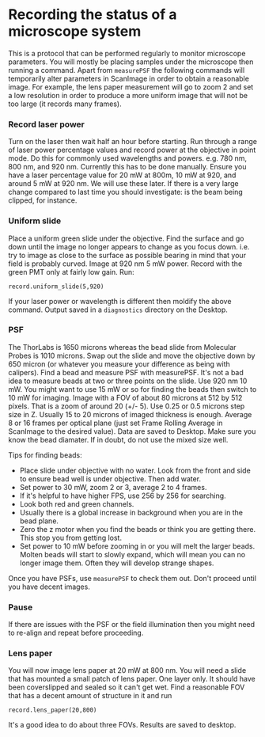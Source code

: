 # Recording the status of a microscope system

This is a protocol that can be performed regularly to monitor microscope parameters.
You will mostly be placing samples under the microscope then running a command. 
Apart from `measurePSF` the following commands will temporarily alter parameters in 
ScanImage in order to obtain a reasonable image. For example, the lens paper measurement
will go to zoom 2 and set a low resolution in order to produce a more uniform image that 
will not be too large (it records many frames). 

### Record laser power
Turn on the laser then wait half an hour before starting. 
Run through a range of laser power percentage values and record power at the objective in point mode. 
Do this for commonly used wavelengths and powers. e.g. 780 nm, 800 nm, and 920 nm. Currently this has to be
done manually.
Ensure you have a laser percentage value for 20 mW at 800m, 10 mW at 920, and around 5 mW at 920 nm.
We will use these later. 
If there is a very large change compared to last time you should investigate: is the beam being clipped, for instance. 


### Uniform slide
Place a uniform green slide under the objective. Find the surface and go down until the image no longer appears to change as you focus down. 
i.e. try to image as close to the surface as possible bearing in mind that your field is probably curved. Image at 920 nm 5 mW power. 
Record with the green PMT only at fairly low gain. Run:
```
record.uniform_slide(5,920)
```
If your laser power or wavelength is different then moldify the above command. 
Output saved in a `diagnostics` directory on the Desktop. 

### PSF
The ThorLabs is 1650 microns whereas the bead slide from Molecular Probes is 1010 microns. Swap out the slide and move the objective down by 650 micron (or whatever you measure your difference as being with calipers). 
Find a bead and measure PSF with measurePSF. It's not a bad idea to measure beads at two or three points on the slide. 
Use 920 nm 10 mW. You might want to use 15 mW or so for finding the beads then switch to 10 mW for imaging. Image with a FOV of about 80 microns at 512 by 512 pixels. That is a zoom of around 20 (+/- 5). Use 0.25 or 0.5 microns step size in Z. Usually 15 to 20 microns of imaged thickness is enough. 
Average 8 or 16 frames per optical plane (just set Frame Rolling Average in ScanImage to the desired value).
Data are saved to Desktop. 
Make sure you know the bead diamater. If in doubt, do not use the mixed size well.

Tips for finding beads:
* Place slide under objective with no water. Look from the front and side to ensure bead well is under objective. Then add water. 
* Set power to 30 mW, zoom 2 or 3, average 2 to 4 frames. 
* If it's helpful to have higher FPS, use 256 by 256 for searching. 
* Look both red and green channels.
* Usually there is a global increase in background when you are in the bead plane. 
* Zero the z motor when you find the beads or think you are getting there. This stop you from getting lost.
* Set power to 10 mW before zooming in or you will melt the larger beads. Molten beads will start to slowly expand, which will mean you can no longer image them. Often they will develop strange shapes. 

Once you have PSFs, use `measurePSF` to check them out. Don't proceed until you have decent images.


### Pause
If there are issues with the PSF or the field illumination then you might need to re-align and repeat before proceeding. 


### Lens paper
You will now image lens paper at 20 mW at 800 nm. You will need a slide that has mounted a small patch of lens paper. One layer only. 
It should have been coverslipped and sealed so it can't get wet. Find a reasonable FOV that has a decent amount of structure in it
and run

```
record.lens_paper(20,800)
```
It's a good idea to do about three FOVs. 
Results are saved to desktop. 